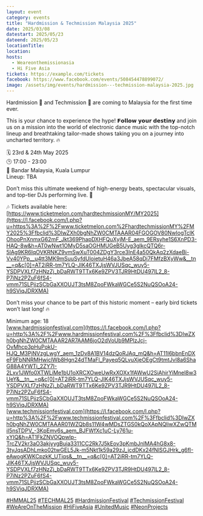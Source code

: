 ```yaml
---
layout: event
category: events
title: "Hardmission & Techmission Malaysia 2025"
date: 2025/03/08
datestart: 2025/05/23
dateend: 2025/05/23
locationTitle:
location:
hosts:
  - Weareonthemissionasia
  - Hi Five Asia
tickets: https://example.com/tickets
facebook: https://www.facebook.com/events/508454478899072/
image: /assets/img/events/hardmission---techmission-malaysia-2025.jpg
---
```


Hardmission 🧡 and Techmission 🤍 are coming to Malaysia for the first time ever.

This is your chance to experience the hype! 𝗙𝗼𝗹𝗹𝗼𝘄 𝘆𝗼𝘂𝗿 𝗱𝗲𝘀𝘁𝗶𝗻𝘆 and join us on a mission into the world of electronic dance music with the top-notch lineup and breathtaking tailor-made shows taking you on a journey into uncharted territory. 🔥

🗓 23rd & 24th May 2025  
🕒 17:00 - 23:00  
📍 Bandar Malaysia, Kuala Lumpur  
Lineup: TBA

Don’t miss this ultimate weekend of high-energy beats, spectacular visuals, and top-tier DJs performing live. 🚨

🎶 Tickets available here:  
[https://www.ticketmelon.com/hardtechmissionMY/MY2025](https://l.facebook.com/l.php?u=https%3A%2F%2Fwww.ticketmelon.com%2FhardtechmissionMY%2FMY2025%3Ffbclid%3DIwZXh0bgNhZW0CMTAAAR04FGOGOV80NwIogTclKOhooPnXnmxG62mF_Jkt369PhapDXHFQuXyjM-E_aem_9ERsyhe1S6XnPD3-HAQ-8w&h=AT0wNwt1OMyD5saOGHMUGeB5Uyg3glkcQTQ6r-5lAg9KR6IqOVKRNKZ9vmSwXuT004ZDgY3rce3InE4a50QkAq2zXdaeBi-Vv40YPp__u4tt3MK9mSuuSyfdUloietuH46a3JbeA58qDi7FMfzBXyWw&__tn__=q&c[0]=AT2iRR-tm7YLQ-JIK46TXJjsWVJUSqc_wuy5-YSDPVXLf7zHNzZj_bDaRWT9TTx6Ke9ZPV3TJR9HtDU497IL2_8-P7iNz2PZuF6fS4-vmm71SLPjjzSCbGaXXOUJT3tsM8ZpoFWkaWGCe5S2NuQSOoA24-h9SViqJDRXMA)

Don’t miss your chance to be part of this historic moment – early bird tickets won’t last long! 🔥

Minimum age: 18  
[www.hardmissionfestival.com](https://l.facebook.com/l.php?u=http%3A%2F%2Fwww.hardmissionfestival.com%2F%3Ffbclid%3DIwZXh0bgNhZW0CMTAAAR2AR7AAM6joO2dVoUb9MPlzJcj-OvMhcp3pHuPokU-HJQ_M3PjNVzgLwgY_aem_1zDv8A1BV14dzQoRJAq_mQ&h=AT11l6bbnEnDXeF9FbNNRMHwiclWb8Hgn24dTMaFl_Payeq5QLvuXjeOEgCt9tmtJvl8a6ShaG88A4YWTi_2ZY7I-2Lxv1JWfo0XTWLiMe1bU1oXRCXOweUwRxXOXx1fAWwU2SiAhirYiMnel8w3UeY&__tn__=q&c[0]=AT2iRR-tm7YLQ-JIK46TXJjsWVJUSqc_wuy5-YSDPVXLf7zHNzZj_bDaRWT9TTx6Ke9ZPV3TJR9HtDU497IL2_8-P7iNz2PZuF6fS4-vmm71SLPjjzSCbGaXXOUJT3tsM8ZpoFWkaWGCe5S2NuQSOoA24-h9SViqJDRXMA)  
[www.techmissionfestival.com](https://l.facebook.com/l.php?u=http%3A%2F%2Fwww.techmissionfestival.com%2F%3Ffbclid%3DIwZXh0bgNhZW0CMTAAAR01WZQb8s11W4wMDsZTGS0kQoXApNQliwXZwQTMiI5nsTDPV_-3KpEmv6s_aem_BJFWfXc1uC-Ly761u-xYIQ&h=AT1FkZNVOQpwIp-TrcZV2kr3aO3akjyygBuia3311CC2Rk7J5kEov3pKmbJnlMA4hG8x8-3tyJqsADhLmko02twGEL5Jk-m5Nkt1k59a29zJ_jcdDKx24fNlSGJHrk_g6fI-eAwogKWKCpzkK_UTiqs&__tn__=q&c[0]=AT2iRR-tm7YLQ-JIK46TXJjsWVJUSqc_wuy5-YSDPVXLf7zHNzZj_bDaRWT9TTx6Ke9ZPV3TJR9HtDU497IL2_8-P7iNz2PZuF6fS4-vmm71SLPjjzSCbGaXXOUJT3tsM8ZpoFWkaWGCe5S2NuQSOoA24-h9SViqJDRXMA)

[#HMMAL25](https://www.facebook.com/hashtag/hmmal25?__eep__=6&__cft__[0]=AZVUuMt03LEw0_nUyWZ0p5oBcnSOpzqSFrX2Bm5CJuiOPgyBeic_ftL8bKYfGh0n4lR4oOv8aOwpOcaHcHw1cK5Q7QFoQ7Rhdt8RJMo_LQJ96e3Z432ar7FQlebT3tqyIwGKCv4J3ik5ibxuPQGhEZlP&__tn__=q) [#TECHMAL25](https://www.facebook.com/hashtag/techmal25?__eep__=6&__cft__[0]=AZVUuMt03LEw0_nUyWZ0p5oBcnSOpzqSFrX2Bm5CJuiOPgyBeic_ftL8bKYfGh0n4lR4oOv8aOwpOcaHcHw1cK5Q7QFoQ7Rhdt8RJMo_LQJ96e3Z432ar7FQlebT3tqyIwGKCv4J3ik5ibxuPQGhEZlP&__tn__=q) [#HardmissionFestival](https://www.facebook.com/hashtag/hardmissionfestival?__eep__=6&__cft__[0]=AZVUuMt03LEw0_nUyWZ0p5oBcnSOpzqSFrX2Bm5CJuiOPgyBeic_ftL8bKYfGh0n4lR4oOv8aOwpOcaHcHw1cK5Q7QFoQ7Rhdt8RJMo_LQJ96e3Z432ar7FQlebT3tqyIwGKCv4J3ik5ibxuPQGhEZlP&__tn__=q) [#TechmissionFestival](https://www.facebook.com/hashtag/techmissionfestival?__eep__=6&__cft__[0]=AZVUuMt03LEw0_nUyWZ0p5oBcnSOpzqSFrX2Bm5CJuiOPgyBeic_ftL8bKYfGh0n4lR4oOv8aOwpOcaHcHw1cK5Q7QFoQ7Rhdt8RJMo_LQJ96e3Z432ar7FQlebT3tqyIwGKCv4J3ik5ibxuPQGhEZlP&__tn__=q) [#WeAreOnTheMission](https://www.facebook.com/hashtag/weareonthemission?__eep__=6&__cft__[0]=AZVUuMt03LEw0_nUyWZ0p5oBcnSOpzqSFrX2Bm5CJuiOPgyBeic_ftL8bKYfGh0n4lR4oOv8aOwpOcaHcHw1cK5Q7QFoQ7Rhdt8RJMo_LQJ96e3Z432ar7FQlebT3tqyIwGKCv4J3ik5ibxuPQGhEZlP&__tn__=q) [#HiFiveAsia](https://www.facebook.com/hashtag/hifiveasia?__eep__=6&__cft__[0]=AZVUuMt03LEw0_nUyWZ0p5oBcnSOpzqSFrX2Bm5CJuiOPgyBeic_ftL8bKYfGh0n4lR4oOv8aOwpOcaHcHw1cK5Q7QFoQ7Rhdt8RJMo_LQJ96e3Z432ar7FQlebT3tqyIwGKCv4J3ik5ibxuPQGhEZlP&__tn__=q) [#UnitedMusic](https://www.facebook.com/hashtag/unitedmusic?__eep__=6&__cft__[0]=AZVUuMt03LEw0_nUyWZ0p5oBcnSOpzqSFrX2Bm5CJuiOPgyBeic_ftL8bKYfGh0n4lR4oOv8aOwpOcaHcHw1cK5Q7QFoQ7Rhdt8RJMo_LQJ96e3Z432ar7FQlebT3tqyIwGKCv4J3ik5ibxuPQGhEZlP&__tn__=q) [#NeonProjects](https://www.facebook.com/hashtag/neonprojects?__eep__=6&__cft__[0]=AZVUuMt03LEw0_nUyWZ0p5oBcnSOpzqSFrX2Bm5CJuiOPgyBeic_ftL8bKYfGh0n4lR4oOv8aOwpOcaHcHw1cK5Q7QFoQ7Rhdt8RJMo_LQJ96e3Z432ar7FQlebT3tqyIwGKCv4J3ik5ibxuPQGhEZlP&__tn__=q)